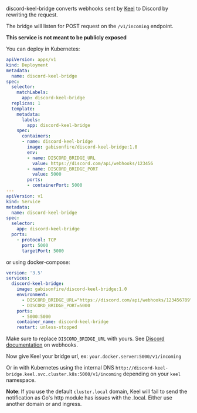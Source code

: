 discord-keel-bridge converts webhooks sent by [Keel](https://keel.sh/) to Discord by rewriting the request.

The bridge will listen for POST request on the  `/v1/incoming` endpoint.

**This service is not meant to be publicly exposed**

You can deploy in Kubernetes:

```yaml
apiVersion: apps/v1
kind: Deployment
metadata:
  name: discord-keel-bridge
spec:
  selector:
    matchLabels:
      app: discord-keel-bridge
  replicas: 1
  template:
    metadata:
      labels:
        app: discord-keel-bridge
    spec:
      containers:
      - name: discord-keel-bridge
        image: gabisonfire/discord-keel-bridge:1.0
        env:
        - name: DISCORD_BRIDGE_URL
          value: https://discord.com/api/webhooks/123456
        - name: DISCORD_BRIDGE_PORT
          value: 5000
        ports:
        - containerPort: 5000
---
apiVersion: v1
kind: Service
metadata:
  name: discord-keel-bridge
spec:
  selector:
    app: discord-keel-bridge
  ports:
    - protocol: TCP
      port: 5000
      targetPort: 5000
```

or using docker-compose:
```yaml
version: '3.5'
services:
  discord-keel-bridge:
    image: gabisonfire/discord-keel-bridge:1.0
    environment:
      - DISCORD_BRIDGE_URL="https://discord.com/api/webhooks/123456789"
      - DISCORD_BRIDGE_PORT=5000
    ports:
      - 5000:5000
    container_name: discord-keel-bridge
    restart: unless-stopped
```
Make sure to replace `DISCORD_BRIDGE_URL` with yours.
See [Discord documentation](https://support.discord.com/hc/en-us/articles/228383668-Intro-to-Webhooks) on webhooks.

Now give Keel your bridge url, ex: `your.docker.server:5000/v1/incoming`

Or in with Kubernetes using the internal DNS `http://discord-keel-bridge.keel.svc.cluster.k8s:5000/v1/incoming` depending on your `keel` namespace.

**Note**: If you use the default `cluster.local` domain, Keel will fail to send the notification as Go's http module has issues with the  .local. Either use another domain or and ingress.
